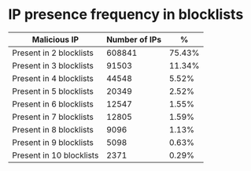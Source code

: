 # IP presence frequency in blocklists
| Malicious IP | Number of IPs | % |
|----|----|----|
| Present in 2 blocklists | 608841 | 75.43% |
| Present in 3 blocklists | 91503 | 11.34% |
| Present in 4 blocklists | 44548 | 5.52% |
| Present in 5 blocklists | 20349 | 2.52% |
| Present in 6 blocklists | 12547 | 1.55% |
| Present in 7 blocklists | 12805 | 1.59% |
| Present in 8 blocklists | 9096 | 1.13% |
| Present in 9 blocklists | 5098 | 0.63% |
| Present in 10 blocklists | 2371 | 0.29% |
